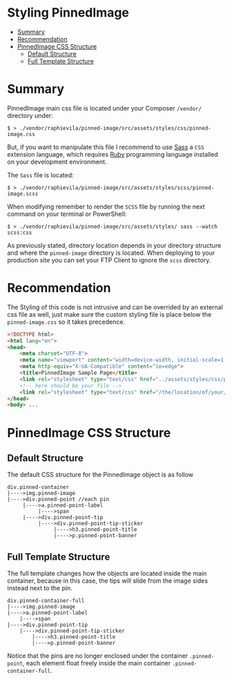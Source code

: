 # Styling PinnedImage <!-- omit in toc -->

- [Summary](#summary)
- [Recommendation](#recommendation)
- [PinnedImage CSS Structure](#pinnedimage-css-structure)
	- [Default Structure](#default-structure)
	- [Full Template Structure](#full-template-structure)

# Summary
PinnedImage main css file is located under your Composer `/vendor/` directory under:

```shell
$ > ./vendor/raphievila/pinned-image/src/assets/styles/css/pinned-image.css
```
But, if you want to manipulate this file I recommend to use [Sass](https://sass-lang.com/) a `CSS` extension language, which requires [Ruby](https://www.ruby-lang.org/en/) programming language installed on your development environment.

The `Sass` file is located:
```shell
$ > ./vendor/raphievila/pinned-image/src/assets/styles/scss/pinned-image.scss
```
When modifying remember to render the `SCSS` file by running the next command on your terminal or PowerShell:
```shell
$ > ./vendor/raphievila/pinned-image/src/assets/styles/ sass --watch scss:css
```
As previously stated, directory location depends in your directory structure and where the `pinned-image` directory is located. When deploying to your production site you can set your FTP Client to ignore the `scss` directory.

# Recommendation
The Styling of this code is not intrusive and can be overrided by an external css file as well, just make sure the custom styling file is place below the `pinned-image.css` so it takes precedence.

```html
<!DOCTYPE html>
<html lang="en">
<head>
	<meta charset="UTF-8">
	<meta name="viewport" content="width=device-width, initial-scale=1.0">
	<meta http-equiv="X-UA-Compatible" content="ie=edge">
	<title>PinnedImage Sample Page</title>
	<link rel="stylesheet" type="text/css" href="../assets/styles/css/pinned-image.css" />
	<!-- here should be your file -->
	<link rel="stylesheet" type="text/css" href="/the/location/of/your/css/file/" />
</head>
<body> ...
```

# PinnedImage CSS Structure
## Default Structure
The default CSS structure for the PinnedImage object is as follow
```
div.pinned-container
|---->img.pinned-image
|---->div.pinned-point //each pin
     |---->a.pinned-point-label
          |---->span
	 |---->div.pinned-point-tip
	      |---->div.pinned-point-tip-sticker
		       |---->h3.pinned-point-title
			   |---->p.pinned-point-banner
```
## Full Template Structure
The full template changes how the objects are located inside the main container, because in this case, the tips will slide from the image sides instead next to the pin.
```
div.pinned-container-full
|---->img.pinned-image
|---->a.pinned-point-label
	|---->span
|---->div.pinned-point-tip
	|---->div.pinned-point-tip-sticker
		|---->h3.pinned-point-title
		|---->p.pinned-point-banner
```
Notice that the pins are no longer enclosed under the container `.pinned-point`, each element float freely inside the main container `.pinned-container-full`.